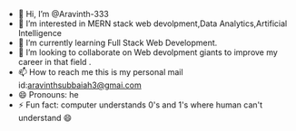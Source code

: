 - 👋 Hi, I’m @Aravinth-333
- 👀 I’m interested in MERN stack web devolpment,Data Analytics,Artificial Intelligence
- 🌱 I’m currently learning Full Stack Web Development.
- 💞️ I’m looking to collaborate on Web devolpment giants to improve my career in that field .
- 📫 How to reach me  this is my personal mail id:aravinthsubbaiah3@gmai.com 
- 😄 Pronouns: he
- ⚡ Fun fact: computer understands 0's and 1's where human can't understand 😄

<!---
Aravinth-333/Aravinth-333 is a ✨ special ✨ repository because its `README.md` (this file) appears on your GitHub profile.
You can click the Preview link to take a look at your changes.
--->
